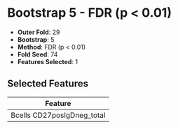 # Bootstrap 5 - FDR (p < 0.01)

- **Outer Fold**: 29
- **Bootstrap**: 5
- **Method**: FDR (p < 0.01)
- **Fold Seed**: 74
- **Features Selected**: 1

## Selected Features

| Feature |
|---------|
| Bcells CD27posIgDneg_total |
